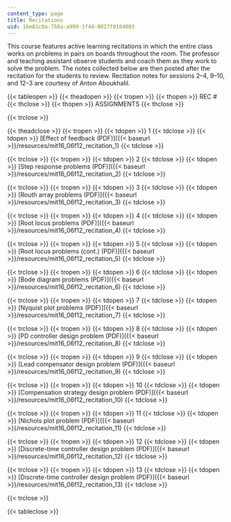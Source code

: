 ```yaml
---
content_type: page
title: Recitations
uid: 1be81c0a-758a-a999-1f4d-0017f0104003
---
```


This course features active learning recitations in which the entire class works on problems in pairs on boards throughout the room. The professor and teaching assistant observe students and coach them as they work to solve the problem. The notes collected below are then posted after the recitation for the students to review. Recitation notes for sessions 2–4, 9–10, and 12–3 are courtesy of Anton Aboukhalil.

{{< tableopen >}}
{{< theadopen >}}
{{< tropen >}}
{{< thopen >}}
REC #
{{< thclose >}}
{{< thopen >}}
ASSIGNMENTS
{{< thclose >}}

{{< trclose >}}

{{< theadclose >}}
{{< tropen >}}
{{< tdopen >}}
1
{{< tdclose >}}
{{< tdopen >}}
[Effect of feedback (PDF)]({{< baseurl >}}/resources/mit16_06f12_recitation_1)
{{< tdclose >}}

{{< trclose >}}
{{< tropen >}}
{{< tdopen >}}
2
{{< tdclose >}}
{{< tdopen >}}
[Step response problems (PDF)]({{< baseurl >}}/resources/mit16_06f12_recitation_2)
{{< tdclose >}}

{{< trclose >}}
{{< tropen >}}
{{< tdopen >}}
3
{{< tdclose >}}
{{< tdopen >}}
[Routh array problems (PDF)]({{< baseurl >}}/resources/mit16_06f12_recitation_3)
{{< tdclose >}}

{{< trclose >}}
{{< tropen >}}
{{< tdopen >}}
4
{{< tdclose >}}
{{< tdopen >}}
[Root locus problems (PDF)]({{< baseurl >}}/resources/mit16_06f12_recitation_4)
{{< tdclose >}}

{{< trclose >}}
{{< tropen >}}
{{< tdopen >}}
5
{{< tdclose >}}
{{< tdopen >}}
[Root locus problems (cont.) (PDF)]({{< baseurl >}}/resources/mit16_06f12_recitation_5)
{{< tdclose >}}

{{< trclose >}}
{{< tropen >}}
{{< tdopen >}}
6
{{< tdclose >}}
{{< tdopen >}}
[Bode diagram problems (PDF)]({{< baseurl >}}/resources/mit16_06f12_recitation_6)
{{< tdclose >}}

{{< trclose >}}
{{< tropen >}}
{{< tdopen >}}
7
{{< tdclose >}}
{{< tdopen >}}
[Nyquist plot problems (PDF)]({{< baseurl >}}/resources/mit16_06f12_recitation_7)
{{< tdclose >}}

{{< trclose >}}
{{< tropen >}}
{{< tdopen >}}
8
{{< tdclose >}}
{{< tdopen >}}
[PD controller design problem (PDF)]({{< baseurl >}}/resources/mit16_06f12_recitation_8)
{{< tdclose >}}

{{< trclose >}}
{{< tropen >}}
{{< tdopen >}}
9
{{< tdclose >}}
{{< tdopen >}}
[Lead compensator design problem (PDF)]({{< baseurl >}}/resources/mit16_06f12_recitation_9)
{{< tdclose >}}

{{< trclose >}}
{{< tropen >}}
{{< tdopen >}}
10
{{< tdclose >}}
{{< tdopen >}}
[Compensation strategy design problem (PDF)]({{< baseurl >}}/resources/mit16_06f12_recitation_10)
{{< tdclose >}}

{{< trclose >}}
{{< tropen >}}
{{< tdopen >}}
11
{{< tdclose >}}
{{< tdopen >}}
[Nichols plot problem (PDF)]({{< baseurl >}}/resources/mit16_06f12_recitation_11)
{{< tdclose >}}

{{< trclose >}}
{{< tropen >}}
{{< tdopen >}}
12
{{< tdclose >}}
{{< tdopen >}}
[Discrete-time controller design problem (PDF)]({{< baseurl >}}/resources/mit16_06f12_recitation_12)
{{< tdclose >}}

{{< trclose >}}
{{< tropen >}}
{{< tdopen >}}
13
{{< tdclose >}}
{{< tdopen >}}
[Discrete-time controller design problem (PDF)]({{< baseurl >}}/resources/mit16_06f12_recitation_13)
{{< tdclose >}}

{{< trclose >}}

{{< tableclose >}}